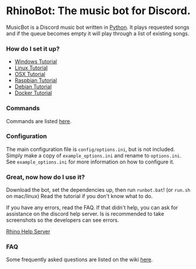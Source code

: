 # RhinoBot: The music bot for Discord.

MusicBot is a Discord music bot written in [Python](https://www.python.org "Python homepage"). It plays requested songs and if the queue becomes empty it will play through a list of existing songs.

### How do I set it up?

- [Windows Tutorial](https://github.com/Just-Some-Bots/MusicBot/wiki/Guide-for-Windows "Windows instructions")
- [Linux Tutorial](https://github.com/Just-Some-Bots/MusicBot/wiki/Guide-for-Ubuntu "Linux instructions")
- [OSX Tutorial](https://github.com/Just-Some-Bots/MusicBot/wiki/Guide-for-OSX)
- [Raspbian Tutorial](https://github.com/Just-Some-Bots/MusicBot/wiki/Guide-for-Raspbian)
- [Debian Tutorial](https://github.com/Just-Some-Bots/MusicBot/wiki/Guide-for-Debian)
- [Docker Tutorial](https://github.com/Just-Some-Bots/MusicBot/wiki/Guide-for-Docker)


### Commands

Commands are listed [here](https://github.com/Just-Some-Bots/MusicBot/wiki/Commands "Commands list").

### Configuration

The main configuration file is `config/options.ini`, but is not included.  Simply make a copy of `example_options.ini` and rename to `options.ini`.  See `example_options.ini` for more information on how to configure it.

### Great, now how do I use it?
Download the bot, set the dependencies up, then run `runbot.bat`! (or `run.sh` on mac/linux)  Read the tutorial if you don't know what to do.

If you have any errors, read the FAQ. If that didn't help, you can ask for assistance on the discord help server. Is is recommended to take screenshots so the developers can see errors.

[Rhino Help Server](http://discord.me/rhinohelp "Discord link")

### FAQ

Some frequently asked questions are listed on the wiki [here](https://github.com/Just-Some-Bots/MusicBot/wiki/FAQ "Wiki").
